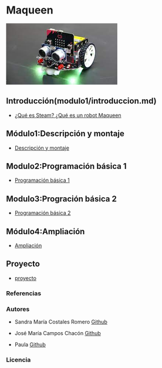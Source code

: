 # Maqueen
![images](descarga.jfif)
## Introducción(modulo1/introduccion.md)

- [¿Qué es Steam? ¿Qué es un robot Maqueen](modulo1/introduccion.md)

## Módulo1:Descripción y montaje

- [Descripción y montaje](modulo2/descripcion_y_montaje.md)

## Modulo2:Programación básica 1

- [Programación básica 1](modulo3/programacion1.md)

## Modulo3:Progración básica 2

- [Programación básica 2](modulo4/programacion2.md)

## Módulo4:Ampliación

- [Ampliación](modulo5/ampliacion.md)

## Proyecto

- [proyecto](modulo6/proyecto.md)

### Referencias
### Autores

- Sandra María Costales Romero 
  [Github](https://github.com/Scosrom)
  
- José María Campos Chacón 
  [Github](https://github.com/camposchaconjosemaria)
  
- Paula 
  [Github](https://github.com/Paulabm24)  
  
 
### Licencia
